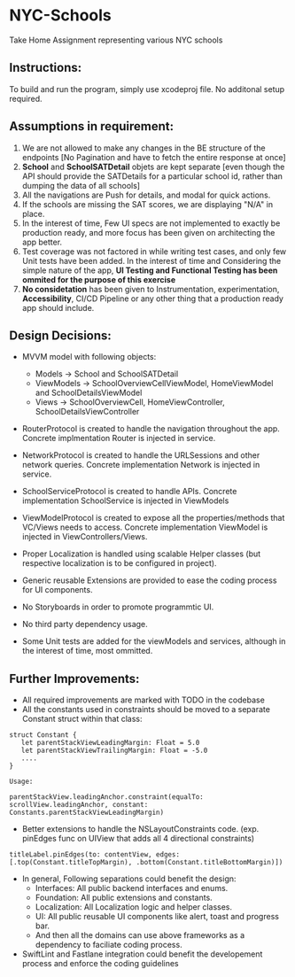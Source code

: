 # NYC-Schools
Take Home Assignment representing various NYC schools 

## Instructions: 
To build and run the program, simply use xcodeproj file. No additonal setup required.

## Assumptions in requirement: 
1) We are not allowed to make any changes in the BE structure of the endpoints [No Pagination and have to fetch the entire response at once]
2) **School** and **SchoolSATDetail** objets are kept separate [even though the API should provide the SATDetails for a particular school id, rather than dumping the data of all schools] 
3) All the navigations are Push for details, and modal for quick actions. 
4) If the schools are missing the SAT scores, we are displaying "N/A" in place.
5) In the interest of time, Few UI specs are not implemented to exactly be production ready, and more focus has been given on architecting the app better. 
6) Test coverage was not factored in while writing test cases, and only few Unit tests have been added. In the interest of time and Considering the simple nature of the app, **UI Testing and Functional Testing has been ommited for the purpose of this exercise** 
7) **No considetation** has been given to Instrumentation, experimentation, **Accessibility**, CI/CD Pipeline or any other thing that a production ready app should include. 

## Design Decisions: 
* MVVM model with following objects: 
  * Models -> School and SchoolSATDetail
  * ViewModels ->  SchoolOverviewCellViewModel, HomeViewModel and SchoolDetailsViewModel 
  * Views ->  SchoolOverviewCell, HomeViewController, SchoolDetailsViewController

* RouterProtocol is created to handle the navigation throughout the app. Concrete implmentation Router is injected in service. 
* NetworkProtocol is created to handle the URLSessions and other network queries. Concrete implementation Network is injected in service.
* SchoolServiceProtocol is created to handle APIs. Concrete implementation SchoolService is injected in ViewModels
* ViewModelProtocol is created to expose all the properties/methods that VC/Views needs to access. Concrete implementation ViewModel is injected in ViewControllers/Views.
* Proper Localization is handled using scalable Helper classes (but respective localization is to be configured in project).
* Generic reusable Extensions are provided to ease the coding process for UI components. 
* No Storyboards in order to promote programmtic UI.
* No third party dependency usage.
* Some Unit tests are added for the viewModels and services, although in the interest of time, most ommitted.

## Further Improvements: 
* All required improvements are marked with TODO in the codebase 
* All the constants used in constraints should be moved to a separate Constant struct within that class: 
```
struct Constant {
   let parentStackViewLeadingMargin: Float = 5.0 
   let parentStackViewTrailingMargin: Float = -5.0
   ....
}

Usage: 

parentStackView.leadingAnchor.constraint(equalTo: scrollView.leadingAnchor, constant: Constants.parentStackViewLeadingMargin)

```

* Better extensions to handle the NSLayoutConstraints code. (exp. pinEdges func on UIView that adds all 4 directional constraints)

```
titleLabel.pinEdges(to: contentView, edges: [.top(Constant.titleTopMargin), .bottom(Constant.titleBottomMargin)])
```
* In general, Following separations could benefit the design: 
  * Interfaces: All public backend interfaces and enums.
  * Foundation: All public extensions and constants.
  * Localization: All Localization logic and helper classes. 
  * UI: All public reusable UI components like alert, toast and progress bar. 
  * And then all the domains can use above frameworks as a dependency to faciliate coding process. 
* SwiftLint and Fastlane integration could benefit the developement process and enforce the coding guidelines 
